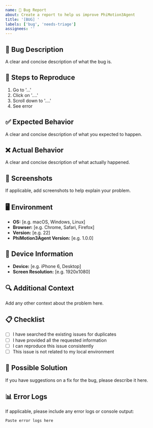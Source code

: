 ```yaml
---
name: 🐛 Bug Report
about: Create a report to help us improve PhiMotion3Agent
title: '[BUG] '
labels: ['bug', 'needs-triage']
assignees: ''
---
```


## 🐛 Bug Description
A clear and concise description of what the bug is.

## 🔄 Steps to Reproduce
1. Go to '...'
2. Click on '....'
3. Scroll down to '....'
4. See error

## ✅ Expected Behavior
A clear and concise description of what you expected to happen.

## ❌ Actual Behavior
A clear and concise description of what actually happened.

## 📸 Screenshots
If applicable, add screenshots to help explain your problem.

## 🖥️ Environment
- **OS:** [e.g. macOS, Windows, Linux]
- **Browser:** [e.g. Chrome, Safari, Firefox]
- **Version:** [e.g. 22]
- **PhiMotion3Agent Version:** [e.g. 1.0.0]

## 📱 Device Information
- **Device:** [e.g. iPhone 6, Desktop]
- **Screen Resolution:** [e.g. 1920x1080]

## 🔍 Additional Context
Add any other context about the problem here.

## 📋 Checklist
- [ ] I have searched the existing issues for duplicates
- [ ] I have provided all the requested information
- [ ] I can reproduce this issue consistently
- [ ] This issue is not related to my local environment

## 🚀 Possible Solution
If you have suggestions on a fix for the bug, please describe it here.

## 📊 Error Logs
If applicable, please include any error logs or console output:

```
Paste error logs here
```
